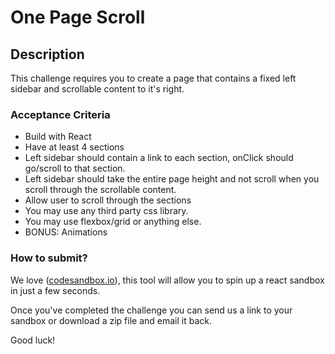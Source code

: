 # One Page Scroll

## Description

This challenge requires you to create a page that contains a fixed left sidebar and scrollable content to it's right.

### Acceptance Criteria

* Build with React
* Have at least 4 sections
* Left sidebar should contain a link to each section, onClick should go/scroll to that section. 
* Left sidebar should take the entire page height and not scroll when you scroll through the scrollable content.
* Allow user to scroll through the sections
* You may use any third party css library.
* You may use flexbox/grid or anything else.
* BONUS: Animations

### How to submit? 

We love ([codesandbox.io](https://codesandbox.io)), this tool will allow you to spin up a react sandbox in just a few seconds. 

Once you've completed the challenge you can send us a link to your sandbox or download a zip file and email it back. 

Good luck! 



